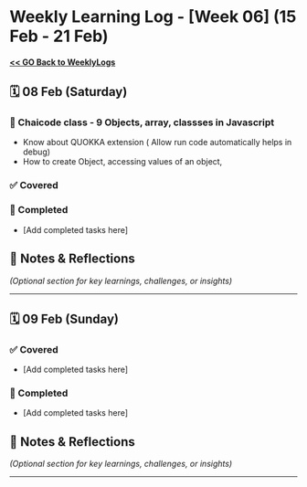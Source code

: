 # Weekly Learning Log - [Week 06] (15 Feb - 21 Feb)

#### [ << GO Back to WeeklyLogs](../WeeklyLogs.md)

## 🗓️ 08 Feb (Saturday)

### 📝 Chaicode class - 9 Objects, array, classses in Javascript
- Know about QUOKKA extension ( Allow run code automatically helps in debug)
- How to create Object, accessing values of an object, 


### ✅ Covered

### 📝 Completed
- [Add completed tasks here]

## 📌 Notes & Reflections  
*(Optional section for key learnings, challenges, or insights)*  

---

## 🗓️ 09 Feb (Sunday)
### ✅ Covered
- [Add completed tasks here]

### 📝 Completed
- [Add completed tasks here]

## 📌 Notes & Reflections  
*(Optional section for key learnings, challenges, or insights)*  

---

